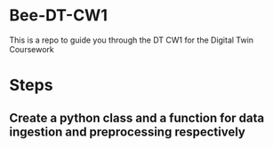 # Bee-DT-CW1
This is a repo to guide you through the DT CW1 for the Digital Twin Coursework

# Steps
## Create a python class and a function for data ingestion and preprocessing respectively
## 
